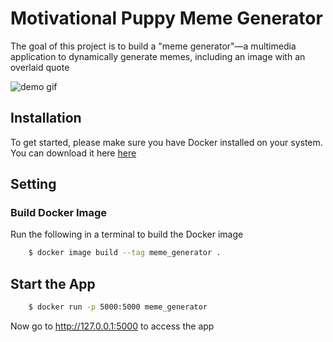 # Motivational Puppy Meme Generator


The goal of this project is to build a "meme generator"—a multimedia application to dynamically generate memes, including an image with an overlaid quote

![demo gif](./demo.gif)

## Installation

To get started, please make sure you have Docker installed on your system. You can download it here [here](https://docs.docker.com/get-docker/)

## Setting

### Build Docker Image

Run the following in a terminal to build the Docker image

```bash
    $ docker image build --tag meme_generator .
```

## Start the App

```bash
    $ docker run -p 5000:5000 meme_generator
```

Now go to http://127.0.0.1:5000 to access the app

